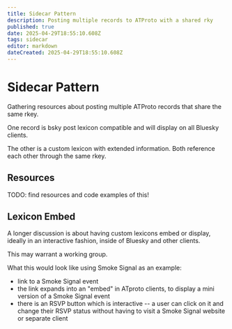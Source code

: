 ```yaml
---
title: Sidecar Pattern
description: Posting multiple records to ATProto with a shared rky
published: true
date: 2025-04-29T18:55:10.608Z
tags: sidecar
editor: markdown
dateCreated: 2025-04-29T18:55:10.608Z
---
```


# Sidecar Pattern

Gathering resources about posting multiple ATProto records that share the same rkey.

One record is bsky post lexicon compatible and will display on all Bluesky clients.

The other is a custom lexicon with extended information. Both reference each other through the same rkey.

## Resources

TODO: find resources and code examples of this!

## Lexicon Embed

A longer discussion is about having custom lexicons embed or display, ideally in an interactive fashion, inside of Bluesky and other clients.

This may warrant a working group.

What this would look like using Smoke Signal as an example:
* link to a Smoke Signal event
* the link expands into an "embed" in ATproto clients, to display a mini version of a Smoke Signal event
* there is an RSVP button which is interactive -- a user can click on it and change their RSVP status without having to visit a Smoke Signal website or separate client